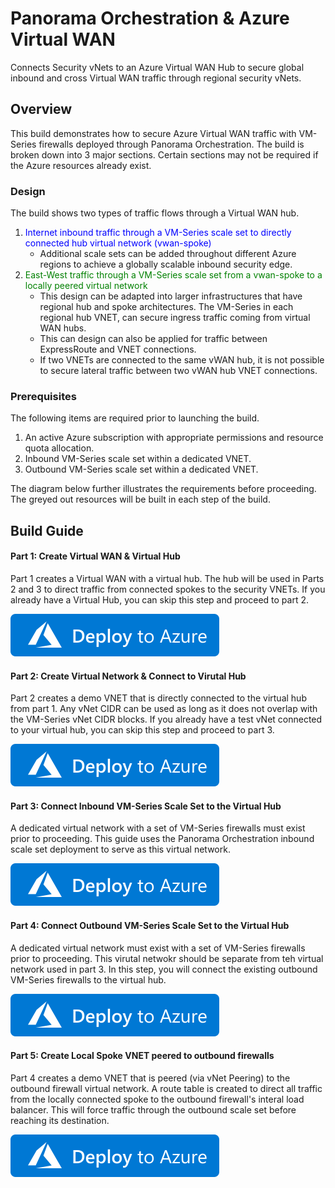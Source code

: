 # Panorama Orchestration & Azure Virtual WAN
Connects Security vNets to an Azure Virtual WAN Hub to secure global inbound and cross Virtual WAN traffic through regional security vNets.

## Overview 

This build demonstrates how to secure Azure Virtual WAN traffic with VM-Series firewalls deployed through Panorama Orchestration.  The build is broken down into 3 major sections.  Certain sections may not be required if the Azure resources already exist.

### Design

The build shows two types of traffic flows through a Virtual WAN hub.  

1.  <span style="color:blue">Internet inbound traffic through a VM-Series scale set to directly connected hub virtual network (vwan-spoke)</span>
    - Additional scale sets can be added throughout different Azure regions to achieve a globally scalable inbound security edge.
2.  <span style="color:green">East-West traffic through a VM-Series scale set from a vwan-spoke to a locally peered virtual network</span>
    - This design can be adapted into larger infrastructures that have regional hub and spoke architectures.  The VM-Series in each regional hub VNET, can secure ingress traffic coming from virtual WAN hubs.
    - This can design can also be applied for traffic between ExpressRoute and VNET connections.
    - If two VNETs are connected to the same vWAN hub, it is not possible to secure lateral traffic between two vWAN hub VNET connections. 

### Prerequisites

The following items are required prior to launching the build.  

1.  An active Azure subscription with appropriate permissions and resource quota allocation.
2.  Inbound VM-Series scale set within a dedicated VNET.
3.  Outbound VM-Series scale set within a dedicated VNET.


The diagram below further illustrates the requirements before proceeding.  The greyed out resources will be built in each step of the build.

## Build Guide

#### Part 1:  Create Virtual WAN & Virtual Hub

Part 1 creates a Virtual WAN with a virtual hub.  The hub will be used in Parts 2 and 3 to direct traffic from connected spokes to the security VNETs.  If you already have a Virtual Hub, you can skip this step and proceed to part 2. 

[![Deploy To Azure](https://raw.githubusercontent.com/Azure/azure-quickstart-templates/master/1-CONTRIBUTION-GUIDE/images/deploytoazure.svg?sanitize=true)](https://portal.azure.com/#create/Microsoft.Template/uri/https%3A%2F%2Fraw.githubusercontent.com%2Fwwce%2Fazure-virtual-wan-connect%2Fmain%2Fpart1_wan.json)



#### Part 2:  Create Virtual Network & Connect to Virutal Hub

Part 2 creates a demo VNET that is directly connected to the virtual hub from part 1.  Any vNet CIDR can be used as long as it does not overlap with the VM-Series vNet CIDR blocks.   If you already have a test vNet connected to your virtual hub, you can skip this step and proceed to part 3. 

[![Deploy To Azure](https://raw.githubusercontent.com/Azure/azure-quickstart-templates/master/1-CONTRIBUTION-GUIDE/images/deploytoazure.svg?sanitize=true)](https://portal.azure.com/#create/Microsoft.Template/uri/https%3A%2F%2Fraw.githubusercontent.com%2Fwwce%2Fazure-virtual-wan-connect%2Fmain%2Fpart2_wan_spoke.json)

#### Part 3:  Connect Inbound VM-Series Scale Set to the Virtual Hub 

A dedicated virtual network with a set of VM-Series firewalls must exist prior to proceeding.  This guide uses the Panorama Orchestration inbound scale set deployment to serve as this virtual network.  

[![Deploy To Azure](https://raw.githubusercontent.com/Azure/azure-quickstart-templates/master/1-CONTRIBUTION-GUIDE/images/deploytoazure.svg?sanitize=true)](https://portal.azure.com/#create/Microsoft.Template/uri/https%3A%2F%2Fraw.githubusercontent.com%2Fwwce%2Fazure-virtual-wan-connect%2Fmain%2Fpart3_inbound.json)

#### Part 4:  Connect Outbound VM-Series Scale Set to the Virtual Hub

A dedicated virtual network must exist with a set of VM-Series firewalls prior to proceeding.  This virutal netwokr should be separate from teh virtual network used in part 3.  In this step, you will connect the existing outbound VM-Series firewalls to the virtual hub.

[![Deploy To Azure](https://raw.githubusercontent.com/Azure/azure-quickstart-templates/master/1-CONTRIBUTION-GUIDE/images/deploytoazure.svg?sanitize=true)](https://portal.azure.com/#create/Microsoft.Template/uri/https%3A%2F%2Fraw.githubusercontent.com%2Fwwce%2Fazure-virtual-wan-connect%2Fmain%2Fpart4_vnet_spoke.json)

#### Part 5:  Create Local Spoke VNET peered to outbound firewalls

 Part 4 creates a demo VNET that is peered (via vNet Peering) to the outbound firewall virtual network.  A route table is created to direct all traffic from the locally connected spoke to the outbound firewall's interal load balancer.  This will force traffic through the outbound scale set before reaching its destination. 

[![Deploy To Azure](https://raw.githubusercontent.com/Azure/azure-quickstart-templates/master/1-CONTRIBUTION-GUIDE/images/deploytoazure.svg?sanitize=true)](https://portal.azure.com/#create/Microsoft.Template/uri/https%3A%2F%2Fraw.githubusercontent.com%2Fwwce%2Fazure-virtual-wan-connect%2Fmain%2Fpart5_outbound.json)

